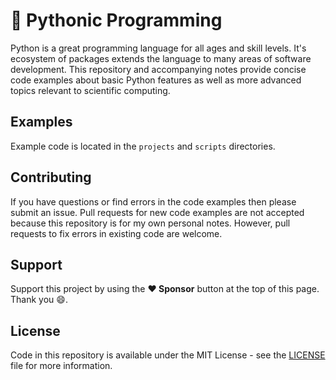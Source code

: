 # :snake: Pythonic Programming

Python is a great programming language for all ages and skill levels. It's ecosystem of packages extends the language to many areas of software development. This repository and accompanying notes provide concise code examples about basic Python features as well as more advanced topics relevant to scientific computing.

## Examples

Example code is located in the `projects` and `scripts` directories.

## Contributing

If you have questions or find errors in the code examples then please submit an issue. Pull requests for new code examples are not accepted because this repository is for my own personal notes. However, pull requests to fix errors in existing code are welcome.

## Support

Support this project by using the **:heart: Sponsor** button at the top of this page. Thank you :smile:.

## License

Code in this repository is available under the MIT License - see the [LICENSE](LICENSE.md) file for more information.
